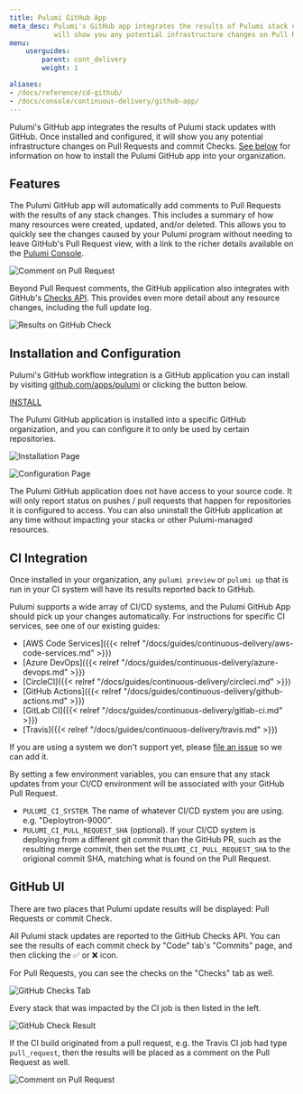 ```yaml
---
title: Pulumi GitHub App
meta_desc: Pulumi's GitHub app integrates the results of Pulumi stack updates. It
           will show you any potential infrastructure changes on Pull Requests and commit Checks.
menu:
    userguides:
        parent: cont_delivery
        weight: 1

aliases:
- /docs/reference/cd-github/
- /docs/console/continuous-delivery/github-app/
---
```


Pulumi's GitHub app integrates the results of Pulumi stack updates with GitHub. Once installed and
configured, it will show you any potential infrastructure changes on Pull Requests and commit Checks.
[See below](https://github.com/apps/pulumi) for information on how to install the Pulumi GitHub app
into your organization.

## Features

The Pulumi GitHub app will automatically add comments to Pull Requests with the results of any
stack changes. This includes a summary of how many resources were created, updated, and/or deleted.
This allows you to quickly see the changes caused by your Pulumi program without needing to leave
GitHub's Pull Request view, with a link to the richer details available on the
[Pulumi Console](https://app.pulumi.com).

![Comment on Pull Request](/images/docs/github-app/pr-comment.png)

Beyond Pull Request comments, the GitHub application also integrates with GitHub's [Checks API](https://blog.github.com/2018-05-07-introducing-checks-api/).
This provides even more detail about any resource changes, including the full update log.

![Results on GitHub Check](/images/docs/github-app/checks-detail.png)

## Installation and Configuration

Pulumi's GitHub workflow integration is a GitHub application you can install by visiting
[github.com/apps/pulumi](https://github.com/apps/pulumi) or clicking the button below.

<a class="btn" href="https://github.com/apps/pulumi" target="_blank">
    INSTALL
</a>

The Pulumi GitHub application is installed into a specific GitHub organization, and you can
configure it to only be used by certain repositories.

![Installation Page](/images/docs/github-app/installation.png)

![Configuration Page](/images/docs/github-app/org-configuration.png)

The Pulumi GitHub application does not have access to your source code. It will only report
status on pushes / pull requests that happen for repositories it is configured to access. You can
also uninstall the GitHub application at any time without impacting your stacks or
other Pulumi-managed resources.

## CI Integration

Once installed in your organization, any `pulumi preview` or `pulumi up` that is run in your CI
system will have its results reported back to GitHub.

Pulumi supports a wide array of CI/CD systems, and the Pulumi GitHub App should pick up your changes
automatically. For instructions for specific CI services, see one of our existing guides:

* [AWS Code Services]({{< relref "/docs/guides/continuous-delivery/aws-code-services.md" >}})
* [Azure DevOps]({{< relref "/docs/guides/continuous-delivery/azure-devops.md" >}})
* [CircleCI]({{< relref "/docs/guides/continuous-delivery/circleci.md" >}})
* [GitHub Actions]({{< relref "/docs/guides/continuous-delivery/github-actions.md" >}})
* [GitLab CI]({{< relref "/docs/guides/continuous-delivery/gitlab-ci.md" >}})
* [Travis]({{< relref "/docs/guides/continuous-delivery/travis.md" >}})

If you are using a system we don't support yet, please [file an issue](https://github.com/pulumi/pulumi/issues/new)
so we can add it.

By setting a few environment variables, you can ensure that any stack updates from your CI/CD environment will be
associated with your GitHub Pull Request.

* `PULUMI_CI_SYSTEM`. The name of whatever CI/CD system you are using. e.g. "Deploytron-9000".
* `PULUMI_CI_PULL_REQUEST_SHA` (optional). If your CI/CD system is deploying from a different git commit than the
  GitHub PR, such as the resulting merge commit, then set the `PULUMI_CI_PULL_REQUEST_SHA` to the origional
  commit SHA, matching what is found on the Pull Request.

## GitHub UI

There are two places that Pulumi update results will be displayed: Pull Requests or commit Check.

All Pulumi stack updates are reported to the GitHub Checks API. You can see the results of each
commit check by "Code" tab's "Commits" page, and then clicking the ✅ or ❌ icon.

For Pull Requests, you can see the checks on the "Checks" tab as well.

![GitHub Checks Tab](/images/docs/github-app/checks.png)

Every stack that was impacted by the CI job is then listed in the left.

![GitHub Check Result](/images/docs/github-app/checks-detail.png)

If the CI build originated from a pull request, e.g. the Travis CI job had type `pull_request`,
then the results will be placed as a comment on the Pull Request as well.

![Comment on Pull Request](/images/docs/github-app/pr-comment.png)
